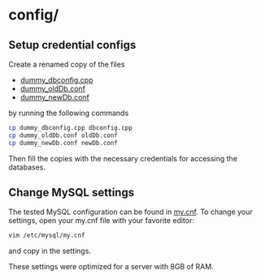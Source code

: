 # config/

## Setup credential configs

Create a renamed copy of the files
* [dummy_dbconfig.cpp](dummy_dbconfig.cpp)
* [dummy_oldDb.conf](dummy_oldDb.conf)
* [dummy_newDb.conf](dummy_newDb.conf)

by running the following commands

```sh
cp dummy_dbconfig.cpp dbconfig.cpp
cp dummy_oldDb.conf oldDb.conf
cp dummy_newDb.conf newDb.conf
```

Then fill the copies with the necessary credentials for accessing the databases.

## Change MySQL settings

The tested MySQL configuration can be found in [my.cnf](my.cnf). To change your settings, open your my.cnf file with your favorite editor:
```sh
vim /etc/mysql/my.cnf
```
and copy in the settings. 

These settings were optimized for a server with 8GB of RAM. 
